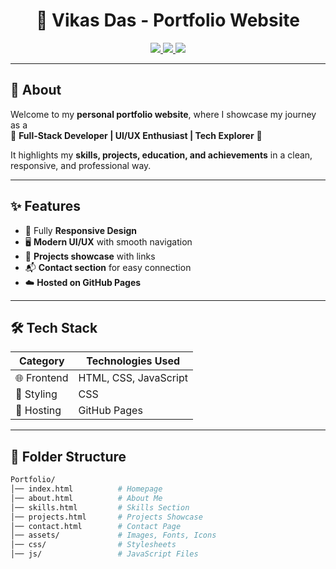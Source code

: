 <h1 align="center">🚀 Vikas Das - Portfolio Website</h1>

<p align="center">
  <a href="https://vikas4das.github.io/Portfolio/">
    <img src="https://img.shields.io/badge/Live-Demo-brightgreen?style=for-the-badge&logo=google-chrome" />
  </a>
  <a href="https://github.com/Vikas4Das/Portfolio/stargazers">
    <img src="https://img.shields.io/github/stars/Vikas4Das/Portfolio?style=for-the-badge&color=yellow" />
  </a>
  <a href="https://github.com/Vikas4Das">
    <img src="https://img.shields.io/badge/GitHub-VikasDas-black?style=for-the-badge&logo=github" />
  </a>
</p>

---

## 📌 About
Welcome to my **personal portfolio website**, where I showcase my journey as a  
🌟 **Full-Stack Developer | UI/UX Enthusiast | Tech Explorer** 🌟  

It highlights my **skills, projects, education, and achievements** in a clean, responsive, and professional way.

---

## ✨ Features
- 📱 Fully **Responsive Design**
- 🖥️ **Modern UI/UX** with smooth navigation
- 📂 **Projects showcase** with links
- 📬 **Contact section** for easy connection
- ☁️ **Hosted on GitHub Pages**

---

## 🛠️ Tech Stack
| **Category**   | **Technologies Used** |
|----------------|-------------------------|
| 🌐 Frontend   | HTML, CSS, JavaScript   |
| 🎨 Styling    |  CSS 
| 🚀 Hosting    | GitHub Pages            |

---

## 📂 Folder Structure
```bash
Portfolio/
│── index.html          # Homepage  
│── about.html          # About Me  
│── skills.html         # Skills Section  
│── projects.html       # Projects Showcase  
│── contact.html        # Contact Page  
│── assets/             # Images, Fonts, Icons  
│── css/                # Stylesheets  
│── js/                 # JavaScript Files  
